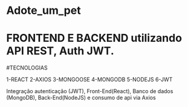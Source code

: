 # Adote_um_pet
# FRONTEND E BACKEND utilizando API REST, Auth JWT.

#TECNOLOGIAS

1-REACT
2-AXIOS
3-MONGOOSE
4-MONGODB
5-NODEJS
6-JWT

Integração autenticação (JWT), Front-End(React), Banco de dados (MongoDB), Back-End(NodeJS) e consumo de api via Axios
